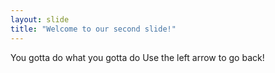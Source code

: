 ```yaml
---
layout: slide
title: "Welcome to our second slide!"
---
```

You gotta do what you gotta do
Use the left arrow to go back!
